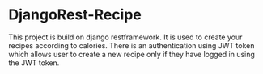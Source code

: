 # DjangoRest-Recipe

This project is build on django restframework. 
It is used to create your recipes according to calories.
There is an authentication using JWT token which allows user to create a new recipe only if they have logged in using the JWT token.
